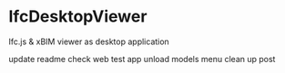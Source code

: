 # IfcDesktopViewer
Ifc.js &amp; xBIM viewer as desktop application

update readme
check web test app
 unload models menu 
clean up
post